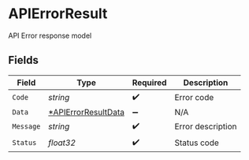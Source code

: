 # APIErrorResult

API Error response model


## Fields

| Field                                                            | Type                                                             | Required                                                         | Description                                                      |
| ---------------------------------------------------------------- | ---------------------------------------------------------------- | ---------------------------------------------------------------- | ---------------------------------------------------------------- |
| `Code`                                                           | *string*                                                         | :heavy_check_mark:                                               | Error code                                                       |
| `Data`                                                           | [*APIErrorResultData](../../models/shared/apierrorresultdata.md) | :heavy_minus_sign:                                               | N/A                                                              |
| `Message`                                                        | *string*                                                         | :heavy_check_mark:                                               | Error description                                                |
| `Status`                                                         | *float32*                                                        | :heavy_check_mark:                                               | Status code                                                      |